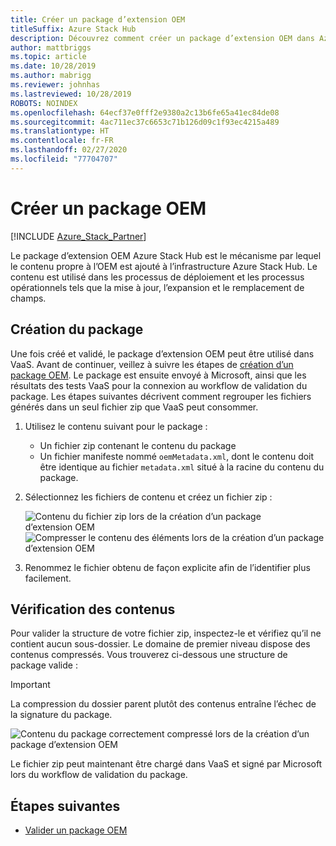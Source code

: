 ```yaml
---
title: Créer un package d’extension OEM
titleSuffix: Azure Stack Hub
description: Découvrez comment créer un package d’extension OEM dans Azure Stack Hub.
author: mattbriggs
ms.topic: article
ms.date: 10/28/2019
ms.author: mabrigg
ms.reviewer: johnhas
ms.lastreviewed: 10/28/2019
ROBOTS: NOINDEX
ms.openlocfilehash: 64ecf37e0fff2e9380a2c13b6fe65a41ec84de08
ms.sourcegitcommit: 4ac711ec37c6653c71b126d09c1f93ec4215a489
ms.translationtype: HT
ms.contentlocale: fr-FR
ms.lasthandoff: 02/27/2020
ms.locfileid: "77704707"
---
```

# <a name="create-an-oem-package"></a>Créer un package OEM

[!INCLUDE [Azure_Stack_Partner](./includes/azure-stack-partner-appliesto.md)]

Le package d’extension OEM Azure Stack Hub est le mécanisme par lequel le contenu propre à l’OEM est ajouté à l’infrastructure Azure Stack Hub. Le contenu est utilisé dans les processus de déploiement et les processus opérationnels tels que la mise à jour, l’expansion et le remplacement de champs.

## <a name="creating-the-package"></a>Création du package

Une fois créé et validé, le package d’extension OEM peut être utilisé dans VaaS. Avant de continuer, veillez à suivre les étapes de [création d’un package OEM](https://microsoft.sharepoint.com/:w:/r/teams/cloudsolutions/Sacramento/_layouts/15/Doc.aspx?sourcedoc=%7BD7406069-7661-419C-B3B1-B6A727AB3972%7D&file=Azure%20Stack%20OEM%20Extension%20Package.docx&action=default&mobileredirect=true). Le package est ensuite envoyé à Microsoft, ainsi que les résultats des tests VaaS pour la connexion au workflow de validation du package. Les étapes suivantes décrivent comment regrouper les fichiers générés dans un seul fichier zip que VaaS peut consommer.

1. Utilisez le contenu suivant pour le package :
    - Un fichier zip contenant le contenu du package
    - Un fichier manifeste nommé `oemMetadata.xml`, dont le contenu doit être identique au fichier `metadata.xml` situé à la racine du contenu du package.

2. Sélectionnez les fichiers de contenu et créez un fichier zip :

    ![Contenu du fichier zip lors de la création d’un package d’extension OEM](media/vaas-create-oem-package-1.png) ![Compresser le contenu des éléments lors de la création d’un package d’extension OEM](media/vaas-create-oem-package-2.png)

3. Renommez le fichier obtenu de façon explicite afin de l’identifier plus facilement.

## <a name="verifying-the-contents"></a>Vérification des contenus

Pour valider la structure de votre fichier zip, inspectez-le et vérifiez qu’il ne contient aucun sous-dossier. Le domaine de premier niveau dispose des contenus compressés. Vous trouverez ci-dessous une structure de package valide :

> [!IMPORTANT]
> La compression du dossier parent plutôt des contenus entraîne l’échec de la signature du package.

![Contenu du package correctement compressé lors de la création d’un package d’extension OEM](media/vaas-create-oem-package-3.png)

Le fichier zip peut maintenant être chargé dans VaaS et signé par Microsoft lors du workflow de validation du package.

## <a name="next-steps"></a>Étapes suivantes

- [Valider un package OEM](azure-stack-vaas-validate-oem-package.md)
